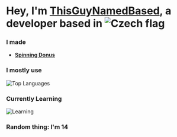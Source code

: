 # Hey, I'm [ThisGuyNamedBased](https://github.com/ThisGuyNamedBased), a developer based in ![Czech flag](https://imgur.com/a/2yvTzzw)

### **I made**

- [**Spinning Donus**](https://github.com/ThisGuyNamedBased/Spinning-Donus) 

### **I mostly use**

![Top Languages](https://github-readme-stats.vercel.app/api/top-langs/?username=ThisGuyNamedBased&layout=compact&theme=radical)

###  **Currently Learning**

![Learning](https://img.shields.io/badge/Reverse%20Engineering-%23FF5722.svg?style=for-the-badge)


### Random thing: I'm 14
